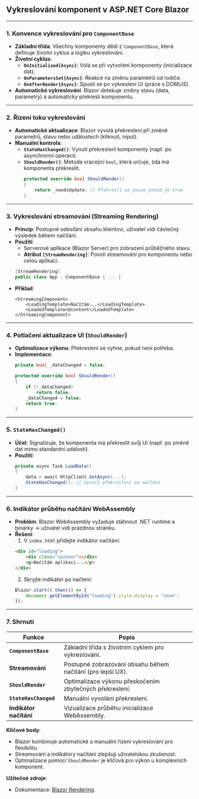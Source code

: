 
## **Vykreslování komponent v ASP.NET Core Blazor**

---

### **1. Konvence vykreslování pro `ComponentBase`**  

- **Základní třída**: Všechny komponenty dědí z `ComponentBase`, která definuje životní cyklus a logiku vykreslování.  
- **Životní cyklus**:  
  - **`OnInitialized{Async}`**: Volá se při vytvoření komponenty (inicializace dat).  
  - **`OnParametersSet{Async}`**: Reakce na změnu parametrů od rodiče.  
  - **`OnAfterRender{Async}`**: Spustí se po vykreslení UI (práce s DOM/JS).  
- **Automatické vykreslování**: Blazor detekuje změny stavu (data, parametry) a automaticky překreslí komponentu.  

---

### **2. Řízení toku vykreslování**  

- **Automatické aktualizace**: Blazor vyvolá překreslení při změně parametrů, stavu nebo událostech (kliknutí, input).  
- **Manuální kontrola**:  
  - **`StateHasChanged()`**: Vynutí překreslení komponenty (např. po asynchronní operaci).  
  - **`ShouldRender()`**: Metoda vracející `bool`, která určuje, zda má komponenta překreslit.  
    ```csharp  
    protected override bool ShouldRender()  
    {  
        return _needsUpdate; // Překreslí se pouze pokud je true  
    }  
    ```  

---

### **3. Vykreslování streamování (Streaming Rendering)**  

- **Princip**: Postupné odesílání obsahu klientovi, uživatel vidí částečný výsledek během načítání.  
- **Použití**:  
  - Serverové aplikace (Blazor Server) pro zobrazení průběžného stavu.  
  - **Atribut `[StreamRendering]`**: Povolí streamování pro komponentu nebo celou aplikaci.  
  ```csharp  
  [StreamRendering]  
  public class App : ComponentBase { ... }  
  ```  
- **Příklad**:  
  ```razor  
  <StreamingComponent>  
      <LoadingTemplate>Načítám...</LoadingTemplate>  
      <LoadedTemplate>@content</LoadedTemplate>  
  </StreamingComponent>  
  ```  

---

### **4. Potlačení aktualizace UI (`ShouldRender`)** 

- **Optimalizace výkonu**: Překreslení se vyhne, pokud není potřeba.  
- **Implementace**:  
  ```csharp  
  private bool _dataChanged = false;  

  protected override bool ShouldRender()  
  {  
      if (!_dataChanged)  
          return false;  
      _dataChanged = false;  
      return true;  
  }  
  ```  

---

### **5. `StateHasChanged()`**  

- **Účel**: Signalizuje, že komponenta má překreslit svůj UI (např. po změně dat mimo standardní události).  
- **Použití**:  
  ```csharp  
  private async Task LoadData()  
  {  
      data = await HttpClient.GetAsync(...);  
      StateHasChanged(); // Vynutí překreslení po načtení  
  }  
  ```  

---

### **6. Indikátor průběhu načítání WebAssembly**  

- **Problém**: Blazor WebAssembly vyžaduje stáhnout .NET runtime a binárky → uživatel vidí prázdnou stránku.  
- **Řešení**:  
  1. V `index.html` přidejte indikátor načítání:  
  ```html  
  <div id="loading">  
      <div class="spinner"></div>  
      <p>Načítám aplikaci...</p>  
  </div>  
  ```  
  2. Skryjte indikátor po načtení:  
  ```javascript  
  Blazor.start().then(() => {  
      document.getElementById("loading").style.display = "none";  
  });  
  ```  

---

### **7. Shrnutí**  

| **Funkce**               | **Popis**                                                                 |  
|--------------------------|---------------------------------------------------------------------------|  
| **`ComponentBase`**      | Základní třída s životním cyklem pro vykreslování.                        |  
| **Streamování**          | Postupné zobrazování obsahu během načítání (pro lepší UX).                |  
| **`ShouldRender`**       | Optimalizace výkonu přeskočením zbytečných překreslení.                   |  
| **`StateHasChanged`**    | Manuální vyvolání překreslení.                                            |  
| **Indikátor načítání**   | Vizualizace průběhu inicializace WebAssembly.                             |  

**Klíčové body**:  
- Blazor kombinuje automatické a manuální řízení vykreslování pro flexibilitu.  
- Streamování a indikátory načítání zlepšují uživatelskou zkušenost.  
- Optimalizace pomocí `ShouldRender` je klíčová pro výkon u komplexních komponent.  

**Užitečné zdroje**:  
- Dokumentace: [Blazor Rendering](https://learn.microsoft.com/cs-cz/aspnet/core/blazor/components/rendering).  
